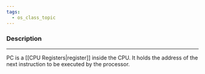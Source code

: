 ```yaml
---
tags:
  - os_class_topic
---
```

### Description
---
PC is a [[CPU Registers|register]] inside the CPU. It holds the address of the next instruction to be executed by the processor.